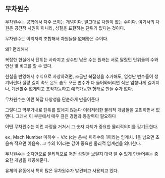 ## 무차원수
무차원수는 공학에서 자주 쓰이는 개념이다.
말그대로 차원이 없는 수이다.
여기서의 차원은 공간적 차원이 아니라, 성질을 표현하는 단위가 없다는 것이다.

무차원수는 이리저리 조합해서 차원들을 없애놓은 수이다.

왜? 편리해서

복잡한 현실에서 단위는 사라지고 상수만 남은 수는 원래는 서로 달랐던 단위들의 수와 연산 및 비교를 할 수 있다.

현실을 반영해서 수식으로 사상하려면, 조금만 복잡성을 추가해도, 엄청난 변수들이 생겨버린다
질량 길이 속도 온도 습도 모든 변수가 다 들어와버리면 식은 엄청나게 길어지나, 계산할수 없게되고 조작가능하고 예측가능한 형태로 만들 수가 없다.

무차원수는 이런 복잡 다양성을 단순하게 만들어준다

그렇다고 막무가내로 단위를 없애지 않는다
이러저러한 물리적 개념들을 고민하면서 없앤다.
그래서 이 부분에서 매우 깊은 경험과 통찰력이 필요하다

어떤 무차원수는 이런 과정을 거쳐서 그 숫자 자체가 중요한 물리적의미를 갖기도한다.

ex_ Mach Number 마하수 = V/c (c는 음속)
마하수와 1이라는 임계치. 1을 넘으면 초음속 작으면 아음속.
그 수의 1이라는 값이 중요한 물리적 임계선을 의미한다.

무차원수는 숫자만으로 물리적으로 어떤 성질을 보일지 대략 알 수 있게 만들어주는 중요한 개념을 제공해준다.

유체의 유동에서 특히 많은 무차원수가 발견되고 사용되고 있다.
